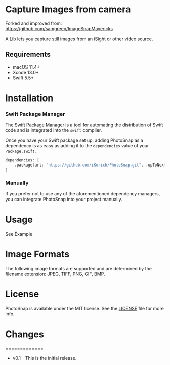 # Capture Images from camera
Forked and improved from: https://github.com/samgreen/ImageSnapMavericks

A Lib lets you capture still images from an iSight or other video source.

## Requirements

- macOS 11.4+
- Xcode 13.0+
- Swift 5.5+

# Installation
### Swift Package Manager

The [Swift Package Manager](https://swift.org/package-manager/) is a tool for automating the distribution of Swift code and is integrated into the `swift` compiler.

Once you have your Swift package set up, adding PhotoSnap as a dependency is as easy as adding it to the `dependencies` value of your `Package.swift`.

```swift
dependencies: [
    .package(url: "https://github.com/iKorich/PhotoSnap.git", .upToNextMajor(from: "1.0.0"))
]
```

### Manually

If you prefer not to use any of the aforementioned dependency managers, you can integrate PhotoSnap into your project manually.

# Usage
See Example

# Image Formats
The following image formats are supported and are determined by the filename extension: JPEG, TIFF, PNG, GIF, BMP.

# License

PhotoSnap is available under the MIT license. See the [LICENSE](LICENSE) file for more info.

# Changes
=============
 * v0.1 - This is the initial release.
 
